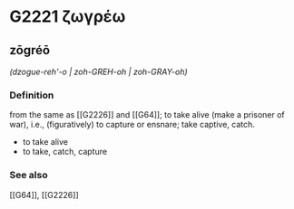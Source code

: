 # G2221 ζωγρέω

## zōgréō

_(dzogue-reh'-o | zoh-GREH-oh | zoh-GRAY-oh)_

### Definition

from the same as [[G2226]] and [[G64]]; to take alive (make a prisoner of war), i.e., (figuratively) to capture or ensnare; take captive, catch.

- to take alive
- to take, catch, capture

### See also

[[G64]], [[G2226]]

